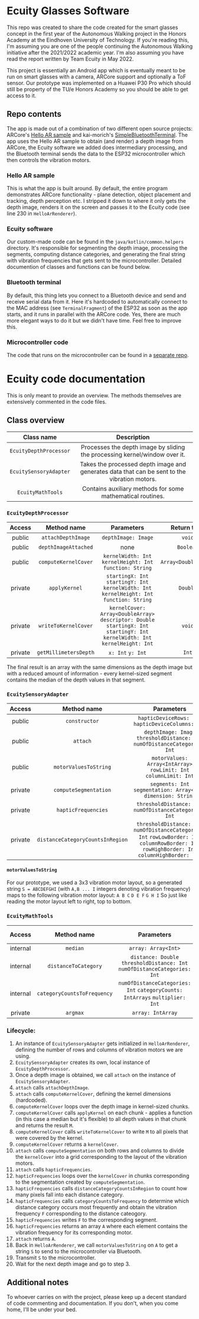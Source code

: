 # Ecuity Glasses Software
This repo was created to share the code created for the smart glasses concept in the first year of the Autonomous Walking project in the Honors Academy at the Eindhoven University of Technology. If you're reading this, I'm assuming you are one of the people continuing the Autonomous Walking initiative after the 2021/2022 academic year. I'm also assuming you have read the report written by Team Ecuity in May 2022.

This project is essentially an Android app which is eventually meant to be run on smart glasses with a camera, ARCore support and optionally a ToF sensor. Our prototype was implemented on a Huawei P30 Pro which should still be property of the TU/e Honors Academy so you should be able to get access to it.

## Repo contents
The app is made out of a combination of two different open source projects: ARCore's [Hello AR sample](https://github.com/google-ar/arcore-android-sdk/tree/master/samples/hello_ar_kotlin) and kai-morich's [SimpleBluetoothTerminal](https://github.com/kai-morich/SimpleBluetoothTerminal). The app uses the Hello AR sample to obtain (and render) a depth image from ARCore, the Ecuity software we added does intermediary processing, and the Bluetooth terminal sends the data to the ESP32 microcontroller which then controls the vibration motors.

### Hello AR sample
This is what the app is built around. By default, the entire program demonstrates ARCore functionality - plane detection, object placement and tracking, depth perception etc. I stripped it down to where it only gets the depth image, renders it on the screen and passes it to the Ecuity code (see line 230 in `HelloArRenderer`).

### Ecuity software
Our custom-made code can be found in the `java/kotlin/common.helpers` directory. It's responsible for segmenting the depth image, processing the segments, computing distance categories, and generating the final string with vibration frequencies that gets sent to the microcontroller. Detailed documention of classes and functions can be found below.

### Bluetooth terminal
By default, this thing lets you connect to a Bluetooth device and send and receive serial data from it. Here it's hardcoded to automatically connect to the MAC address (see `TerminalFragment`) of the ESP32 as soon as the app starts, and it runs in parallel with the ARCore code. Yes, there are much more elegant ways to do it but we didn't have time. Feel free to improve this.

### Microcontroller code
The code that runs on the microcontroller can be found in a [separate repo]().

# Ecuity code documentation
This is only meant to provide an overview. The methods themselves are extensively commented in the code files.

## Class overview
|      Class name      |                                          Description                                         |
|:--------------------:|:--------------------------------------------------------------------------------------------:|
| `EcuityDepthProcessor` | Processes the depth image by sliding the processing kernel/window over it.                   |
| `EcuitySensoryAdapter` | Takes the processed depth image and generates data that can be sent to the vibration motors. |
| `EcuityMathTools`      | Contains auxiliary methods for some mathematical routines.                                   |

### `EcuityDepthProcessor`
|  Access |      Method name      |                                                            Parameters                                                           |      Return type     |
|:-------:|:---------------------:|:-------------------------------------------------------------------------------------------------------------------------------:|:--------------------:|
| public  | `attachDepthImage`    | `depthImage: Image`                                                                                                             | `void`               |
| public  | `depthImageAttached`  | none                                                                                                                            | `Boolean`            |
| public  | `computeKernelCover`  | `kernelWidth: Int` `kernelHeight: Int` `function: String`                                                                       | `Array<DoubleArray>` |
| private | `applyKernel`         | `startingX: Int` `startingY: Int` `kernelWidth: Int` `kernelHeight: Int` `function: String`                                     | `Double`             |
| private | `writeToKernelCover`  | `kernelCover: Array<DoubleArray>` `descriptor: Double` `startingX: Int` `startingY: Int` `kernelWidth: Int` `kernelHeight: Int` | `void`               |
| private | `getMillimetersDepth` | `x: Int` `y: Int`                                                                                                               | `Int`                |

The final result is an array with the same dimensions as the depth image but with a reduced amount of information - every kernel-sized segment contains the median of the depth values in that segment.

### `EcuitySensoryAdapter`

|  Access |            Method name           |                                                                    Parameters                                                                   |    Return type    |
|:-------:|:--------------------------------:|:-----------------------------------------------------------------------------------------------------------------------------------------------:|:-----------------:|
| public  | `constructor`                    | `hapticDeviceRows: Int` `hapticDeviceColumns: Int`   | `EcuitySensoryAdapter`
| public  | `attach`                         | `depthImage: Image` `thresholdDistance: Int` `numOfDistanceCategories: Int`                                                                     | `Array<IntArray>` |
| public  | `motorValuesToString`            | `motorValues: Array<IntArray>` `rowLimit: Int` `columnLimit: Int`                                                                               | `String`          |
| private | `computeSegmentation`            | `segments: Int` `segmentation: Array<Int>` `dimension: String`                                                                                  | `void`            |
| private | `hapticFrequencies`              | `thresholdDistance: Int` `numOfDistanceCategories: Int`                                                                                         | `Array<IntArray>` |
| private | `distanceCategoryCountsInRegion` | `thresholdDistance: Int` `numOfDistanceCategories: Int` `rowLowBorder: Int` `columnRowBorder: Int` `rowHighBorder: Int` `columnHighBorder: Int` | `IntArray`        |

#### `motorValuesToString`
For our prototype, we used a 3x3 vibration motor layout, so a generated string `S = ABCDEFGHI` (with `A,B ... I` integers denoting vibration frequency) maps to the following vibration motor layout:
`A B C`
`D E F`
`G H I`
So just like reading the motor layout left to right, top to bottom.

### `EcuityMathTools`

|  Access  |         Method name         |                                  Parameters                                  | Return type |
|:--------:|:---------------------------:|:----------------------------------------------------------------------------:|:-----------:|
| internal | `median`                    | `array: Array<Int>`                                                          | `Double`    |
| internal | `distanceToCategory`        | `distance: Double` `thresholdDistance: Int` `numOfDistanceCategories: Int`   | `Int`       |
| internal | `categoryCountsToFrequency` | `numOfDistanceCategories: Int` `categoryCounts: IntArrays` `multiplier: Int` | `Int`       |
| private  | `argmax`                    | `array: IntArray`                                                            | `Int`       |


### Lifecycle:

1. An instance of `EcuitySensoryAdapter` gets initialized in `HelloArRenderer`, defining the number of rows and columns of vibration motors we are using.
2. `EcuitySensoryAdapter` creates its own, local instance of `EcuityDepthProcessor`.
3. Once a depth image is obtained, we call `attach` on the instance of `EcuitySensoryAdapter`.
4. `attach` calls `attachDepthImage`.
5. `attach` calls `computeKernelCover`, defining the kernel dimensions (hardcoded).
6. `computeKernelCover` loops over the depth image in kernel-sized chunks.
7. `computeKernelCover` calls `applyKernel` on each chunk - applies a function (in this case a median but it's flexible) to all depth values in that chunk and returns the result `M`.
8. `computeKernelCover` calls `writeToKernelCover` to write `M` to all pixels that were covered by the kernel.
9. `computeKernelCover` returns a `kernelCover`.
10. `attach` calls `computeSegmentation` on both rows and columns to divide the `kernelCover` into a grid corresponding to the layout of the vibration motors.
11. `attach` calls `hapticFrequencies`.
12. `hapticFrequencies` loops over the `kernelCover` in chunks corresponding to the segmentation created by `computeSegmentation`.
13. `hapticFrequencies` calls `distanceCategoryCountsInRegion` to count how many pixels fall into each distance category.
14. `hapticFrequencies` calls `categoryCountsToFrequency` to determine which distance category occurs most frequently and obtain the vibration frequency `F` corresponding to the distance cateogory.
15. `hapticFrequencies` writes `F` to the corresponding segment.
16. `hapticFrequencies` returns an array `A` where each element contains the vibration frequency for its corresponding motor.
17. `attach` returns `A`.
18. Back in `HelloArRenderer`, we call `motorValuesToString` on `A` to get a string `S` to send to the microcontroller via Bluetooth.
19. Transmit `S` to the microcontroller.
20. Wait for the next depth image and go to step 3.

## Additional notes
To whoever carries on with the project, please keep up a decent standard of code commenting and documentation. If you don't, when you come home, I'll be under your bed.
